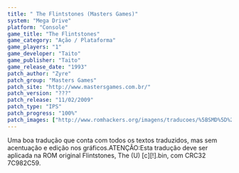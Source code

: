 ```yaml
---
title: " The Flintstones (Masters Games)"
system: "Mega Drive"
platform: "Console"
game_title: "The Flintstones"
game_category: "Ação / Plataforma"
game_players: "1"
game_developer: "Taito"
game_publisher: "Taito"
game_release_date: "1993"
patch_author: "Zyre"
patch_group: "Masters Games"
patch_site: "http://www.mastersgames.com.br/"
patch_version: "???"
patch_release: "11/02/2009"
patch_type: "IPS"
patch_progress: "100%"
patch_images: ["http://www.romhackers.org/imagens/traducoes/%5BSMD%5D%20The%20Flintstones%20-%20Masters%20Games%20-%201.png","http://www.romhackers.org/imagens/traducoes/%5BSMD%5D%20The%20Flintstones%20-%20Masters%20Games%20-%202.png","http://www.romhackers.org/imagens/traducoes/%5BSMD%5D%20The%20Flintstones%20-%20Masters%20Games%20-%203.png"]
---
```

Uma boa tradução que conta com todos os textos traduzidos, mas sem acentuação e edição nos gráficos.ATENÇÃO:Esta tradução deve ser aplicada na ROM original Flintstones, The (U) [c][!].bin, com CRC32 7C982C59.